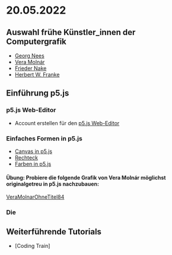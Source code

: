 # 20.05.2022

## Auswahl frühe Künstler_innen der Computergrafik 
* [Georg Nees](https://en.wikipedia.org/wiki/Georg_Nees)
* [Vera Molnár](https://de.wikipedia.org/wiki/Vera_Moln%C3%A1r)
* [Frieder Nake](https://de.wikipedia.org/wiki/Frieder_Nake)
* [Herbert W. Franke](https://de.wikipedia.org/wiki/Herbert_W._Franke)

## Einführung p5.js

### p5.js Web-Editor
* Account erstellen für den [p5.js Web-Editor](https://editor.p5js.org/)

### Einfaches Formen in p5.js
* [Canvas in p5.js](https://p5js.org/reference/#/p5/createCanvas)
* [Rechteck](https://p5js.org/reference/#/p5/rect)
* [Farben in p5.js](https://p5js.org/reference/#/p5/color)

#### Übung: Probiere die folgende Grafik von Vera Molnár möglichst originalgetreu in p5.js nachzubauen: 
[VeraMolnarOhneTitel84](https://damprojects.org/wp-content/uploads/2019/09/Molnar-scan_84.jpg)

### Die 

## Weiterführende Tutorials
* [Coding Train]